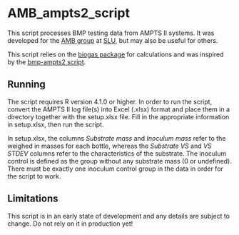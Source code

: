 # AMB_ampts2_script

This script processes BMP testing data from AMPTS II systems. It was developed for the [AMB group](https://twitter.com/AMB_SLU) at [SLU](https://www.slu.se/en/departments/molecular-sciences/research-groups/microbial_biotechnology/), but may also be useful for others.

This script relies on the [biogas package](https://cran.r-project.org/web/packages/biogas/index.html) for calculations and was inspired by the [bmp-ampts2 script](https://github.com/alex-bagnoud/bmp-ampts2). 

## Running

The script requires R version 4.1.0 or higher. In order to run the script, convert the AMPTS II log file(s) into Excel (.xlsx) format and place them in a directory together with the setup.xlsx file. Fill in the appropriate information in setup.xlsx, then run the script.

In setup.xlsx, the columns *Substrate mass* and *Inoculum mass* refer to the weighed in masses for each bottle, whereas the *Substrate VS* and *VS STDEV* columns refer to the characteristics of the substrate. The inoculum control is defined as the group without any substrate mass (0 or undefined). There must be exactly one inoculum control group in the data in order for the script to work.

## Limitations

This script is in an early state of development and any details are subject to change. Do not rely on it in production yet!
